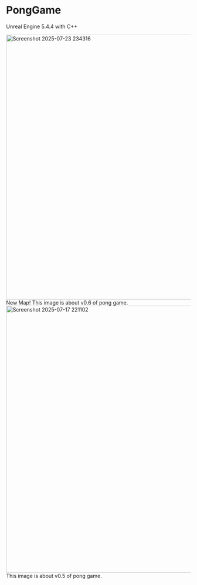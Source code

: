 # PongGame
Unreal Engine 5.4.4 with C++

<img width="1278" height="722" alt="Screenshot 2025-07-23 234316" src="https://github.com/user-attachments/assets/cbf8017a-368b-4193-9dea-17f0e0cff9ba" />
New Map! This image is about v0.6 of pong game.

<img width="1285" height="728" alt="Screenshot 2025-07-17 221102" src="https://github.com/user-attachments/assets/64815e5b-c3ad-4045-9a2b-5c87b71ca7dd" />
This image is about v0.5 of pong game.
